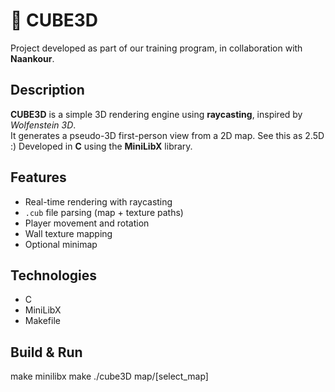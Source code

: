 # 🧊 CUBE3D

Project developed as part of our training program, in collaboration with **Naankour**.

##  Description

**CUBE3D** is a simple 3D rendering engine using **raycasting**, inspired by *Wolfenstein 3D*.  
It generates a pseudo-3D first-person view from a 2D map. See this as 2.5D :)
Developed in **C** using the **MiniLibX** library.

## Features

- Real-time rendering with raycasting
- `.cub` file parsing (map + texture paths)
- Player movement and rotation
- Wall texture mapping
- Optional minimap

## Technologies

- C  
- MiniLibX  
- Makefile

## Build & Run

make minilibx
make
./cube3D map/[select_map]
